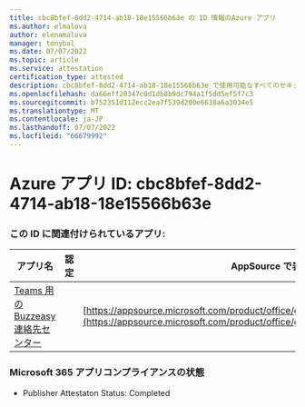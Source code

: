 ```yaml
---
title: cbc8bfef-8dd2-4714-ab18-18e15566b63e の ID 情報のAzure アプリ
ms.author: elmalova
author: elenamalova
manager: tonybal
ms.date: 07/07/2022
ms.topic: article
ms.service: attestation
certification_type: attested
description: cbc8bfef-8dd2-4714-ab18-18e15566b63e で使用可能なすべてのセキュリティとコンプライアンス情報。
ms.openlocfilehash: da66eff20347c0d1db8b9dc794a1f5dd5ef5f7c3
ms.sourcegitcommit: b752351d112ecc2ea7f539d200e6638a6a3034e5
ms.translationtype: MT
ms.contentlocale: ja-JP
ms.lasthandoff: 07/07/2022
ms.locfileid: "66679992"
---
```

# <a name="azure-app-id-cbc8bfef-8dd2-4714-ab18-18e15566b63e"></a>Azure アプリ ID: cbc8bfef-8dd2-4714-ab18-18e15566b63e


### <a name="apps-associated-with-this-id"></a>この ID に関連付けられているアプリ:
| **アプリ名** | **認定** | **AppSource で表示する** |
|--------------|---------------|-----------------------|
| [Teams 用のBuzzeasy 連絡先センター](../forward/geomant.buzzeasy_teams_contact_center.md) |  | [https://appsource.microsoft.com/product/office/geomant.buzzeasy_teams_contact_center](https://appsource.microsoft.com/product/office/geomant.buzzeasy_teams_contact_center) |

### <a name="microsoft-365-app-compliance-status"></a>Microsoft 365 アプリコンプライアンスの状態
- Publisher Attestaton Status: Completed
